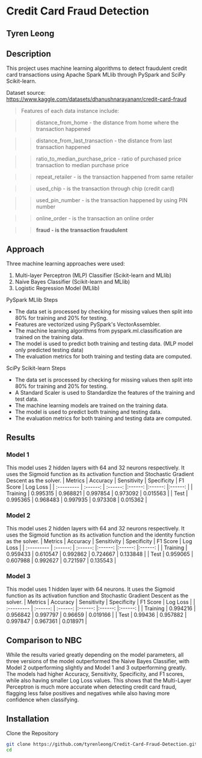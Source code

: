 # Credit Card Fraud Detection

## Tyren Leong

## Description

This project uses machine learning algorithms to detect fraudulent credit card transactions using Apache Spark MLlib through PySpark and SciPy Scikit-learn.

Dataset source: https://www.kaggle.com/datasets/dhanushnarayananr/credit-card-fraud

>Features of each data instance include:

>>distance_from_home - the distance from home where the transaction happened

>>distance_from_last_transaction - the distance from last transaction happened

>>ratio_to_median_purchase_price - ratio of purchased price transaction to median purchase price

>>repeat_retailer - is the transaction happened from same retailer

>>used_chip - is the transaction through chip (credit card)

>>used_pin_number - is the transaction happened by using PIN number

>>online_order - is the transaction an online order

>>**fraud - is the transaction fraudulent**


## Approach
Three machine learning approaches were used:
1. Multi-layer Perceptron (MLP) Classifier (Scikit-learn and MLlib)
2. Naive Bayes Classifier (Scikit-learn and MLlib)
3. Logistic Regression Model (MLlib)

PySpark MLlib Steps
- The data set is processed by checking for missing values then split into 80% for training and 20% for testing.
- Features are vectorized using PySpark's VectorAssembler.
- The machine learning algorithms from pyspark.ml.classification are trained on the training data.
- The model is used to predict both training and testing data. (MLP model only predicted testing data)
- The evaluation metrics for both training and testing data are computed.

SciPy Scikit-learn Steps
- The data set is processed by checking for missing values then split into 80% for training and 20% for testing.
- A Standard Scaler is used to Standardize the features of the training and test data.
- The machine learning models are trained on the training data.
- The model is used to predict both training and testing data.
- The evaluation metrics for both training and testing data are computed.

## Results

### Model 1
This model uses 2 hidden layers with 64 and 32 neurons respectively. It uses the Sigmoid function as its activation function and Stochastic Gradient Descent as the solver.
|   Metrics  | Accuracy | Sensitivity | Specificity | F1 Score | Log Loss |
| :--------- | :------: | :------: |:------: |:------: |:------: |
| Training   |   0.995315   | 0.968821 | 0.997854  | 0.973092 | 0.015563   |
| Test       |   0.995365    | 0.968483 | 0.997935  | 0.973308 | 0.015362   |

### Model 2
This model uses 2 hidden layers with 64 and 32 neurons respectively. It uses the Sigmoid function as its activation function and the identity function as the solver.
|   Metrics  | Accuracy | Sensitivity | Specificity | F1 Score | Log Loss |
| :--------- | :------: | :------: |:------: |:------: |:------: |
| Training   |   0.959433   | 0.610547 | 0.992862  | 0.724667 | 0.133848   |
| Test       |   0.959065    | 0.607988 | 0.992627  | 0.721597 | 0.135543   |

### Model 3
This model uses 1 hidden layer with 64 neurons. It uses the Sigmoid function as its activation function and Stochastic Gradient Descent as the solver.
|   Metrics  | Accuracy | Sensitivity | Specificity | F1 Score | Log Loss |
| :--------- | :------: | :------: |:------: |:------: |:------: |
| Training   |   0.994216   | 0.956842 | 0.997797  | 0.96659 | 0.019166   |
| Test       |   0.99436    | 0.957882 | 0.997847  | 0.967361 | 0.018971   |


## Comparison to NBC
While the results varied greatly depending on the model parameters, all three versions of the model outperformed the Naive Bayes Classifier, with Model 2 outperforming slightly and Model 1 and 3 outperforming greatly. The models had higher Accuracy, Sensitivity, Specificity, and F1 scores, while also having smaller Log Loss values. This shows that the Multi-Layer Perceptron is much more accurate when detecting credit card fraud, flagging less false positives and negatives while also having more confidence when classifying.


## Installation

Clone the Repository


```bash
git clone https://github.com/tyrenleong/Credit-Card-Fraud-Detection.git
cd 
```
